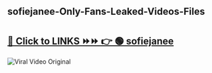 
 ## sofiejanee-Only-Fans-Leaked-Videos-Files

# <h2><a href="https://mediaupload.pro?sofiejanee">🔗 Click to LINKS ⏩⏩ 👉 🟢 sofiejanee </a></h2>

<a href="https://mediaupload.pro?sofiejanee" rel="nofollow" data-target="animated-image.originalLink"><img src="https://i.ibb.co.com/xMMVF88/686577567.gif" alt="Viral Video Original" style="max-width: 100%; display: inline-block;" data-target="animated-image.originalImage"></a>